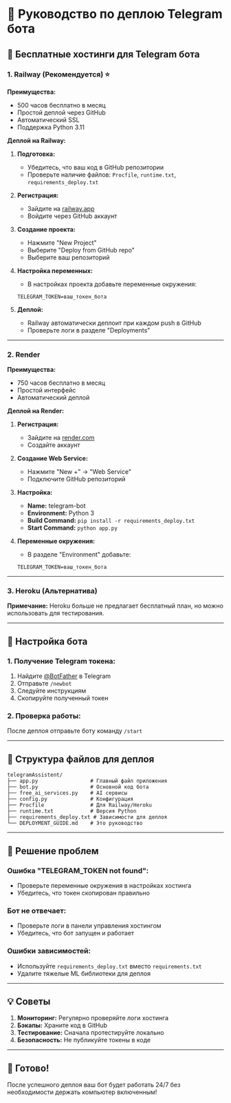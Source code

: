 # 🚀 Руководство по деплою Telegram бота

## 🎯 Бесплатные хостинги для Telegram бота

### 1. Railway (Рекомендуется) ⭐
**Преимущества:**
- 500 часов бесплатно в месяц
- Простой деплой через GitHub
- Автоматический SSL
- Поддержка Python 3.11

**Деплой на Railway:**

1. **Подготовка:**
   - Убедитесь, что ваш код в GitHub репозитории
   - Проверьте наличие файлов: `Procfile`, `runtime.txt`, `requirements_deploy.txt`

2. **Регистрация:**
   - Зайдите на [railway.app](https://railway.app)
   - Войдите через GitHub аккаунт

3. **Создание проекта:**
   - Нажмите "New Project"
   - Выберите "Deploy from GitHub repo"
   - Выберите ваш репозиторий

4. **Настройка переменных:**
   - В настройках проекта добавьте переменные окружения:
   ```
   TELEGRAM_TOKEN=ваш_токен_бота
   ```

5. **Деплой:**
   - Railway автоматически деплоит при каждом push в GitHub
   - Проверьте логи в разделе "Deployments"

---

### 2. Render
**Преимущества:**
- 750 часов бесплатно в месяц
- Простой интерфейс
- Автоматический деплой

**Деплой на Render:**

1. **Регистрация:**
   - Зайдите на [render.com](https://render.com)
   - Создайте аккаунт

2. **Создание Web Service:**
   - Нажмите "New +" → "Web Service"
   - Подключите GitHub репозиторий

3. **Настройка:**
   - **Name:** telegram-bot
   - **Environment:** Python 3
   - **Build Command:** `pip install -r requirements_deploy.txt`
   - **Start Command:** `python app.py`

4. **Переменные окружения:**
   - В разделе "Environment" добавьте:
   ```
   TELEGRAM_TOKEN=ваш_токен_бота
   ```

---

### 3. Heroku (Альтернатива)
**Примечание:** Heroku больше не предлагает бесплатный план, но можно использовать для тестирования.

---

## 🔧 Настройка бота

### 1. Получение Telegram токена:
1. Найдите [@BotFather](https://t.me/botfather) в Telegram
2. Отправьте `/newbot`
3. Следуйте инструкциям
4. Скопируйте полученный токен

### 2. Проверка работы:
После деплоя отправьте боту команду `/start`

---

## 📁 Структура файлов для деплоя

```
telegramAssistent/
├── app.py                 # Главный файл приложения
├── bot.py                 # Основной код бота
├── free_ai_services.py    # AI сервисы
├── config.py              # Конфигурация
├── Procfile               # Для Railway/Heroku
├── runtime.txt            # Версия Python
├── requirements_deploy.txt # Зависимости для деплоя
└── DEPLOYMENT_GUIDE.md    # Это руководство
```

---

## 🚨 Решение проблем

### Ошибка "TELEGRAM_TOKEN not found":
- Проверьте переменные окружения в настройках хостинга
- Убедитесь, что токен скопирован правильно

### Бот не отвечает:
- Проверьте логи в панели управления хостингом
- Убедитесь, что бот запущен и работает

### Ошибки зависимостей:
- Используйте `requirements_deploy.txt` вместо `requirements.txt`
- Удалите тяжелые ML библиотеки для деплоя

---

## 💡 Советы

1. **Мониторинг:** Регулярно проверяйте логи хостинга
2. **Бэкапы:** Храните код в GitHub
3. **Тестирование:** Сначала протестируйте локально
4. **Безопасность:** Не публикуйте токены в коде

---

## 🎉 Готово!

После успешного деплоя ваш бот будет работать 24/7 без необходимости держать компьютер включенным!
